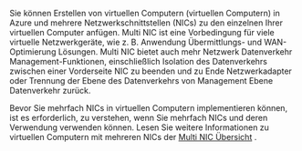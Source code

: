 Sie können Erstellen von virtuellen Computern (virtuellen Computern) in Azure und mehrere Netzwerkschnittstellen (NICs) zu den einzelnen Ihrer virtuellen Computer anfügen. Multi NIC ist eine Vorbedingung für viele virtuelle Netzwerkgeräte, wie z. B. Anwendung Übermittlungs- und WAN-Optimierung Lösungen. Multi NIC bietet auch mehr Netzwerk Datenverkehr Management-Funktionen, einschließlich Isolation des Datenverkehrs zwischen einer Vorderseite NIC zu beenden und zu Ende Netzwerkadapter oder Trennung der Ebene des Datenverkehrs von Management Ebene Datenverkehr zurück.

Bevor Sie mehrfach NICs in virtuellen Computern implementieren können, ist es erforderlich, zu verstehen, wenn Sie mehrfach NICs und deren Verwendung verwenden können. Lesen Sie weitere Informationen zu virtuellen Computern mit mehreren NICs der [Multi NIC Übersicht](../articles/virtual-network/virtual-networks-multiple-nics.md) .
